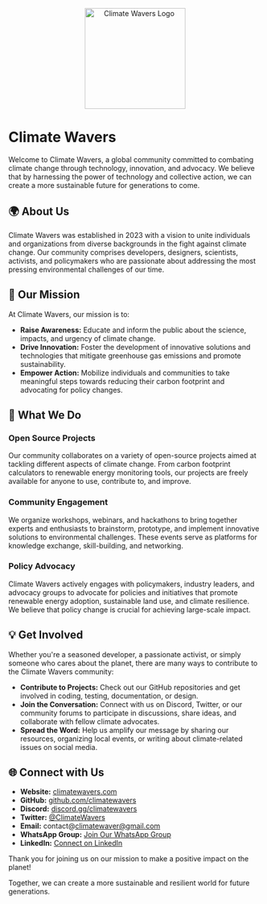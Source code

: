 <p align="center">
  <img src="https://avatars.githubusercontent.com/u/148876859?s=400&u=c5e3f7c5d39fcf57d45118caee96bb900bf01420&v=4" alt="Climate Wavers Logo" width="200"> 
</p>

# Climate Wavers

Welcome to Climate Wavers, a global community committed to combating climate change through technology, innovation, and advocacy. We believe that by harnessing the power of technology and collective action, we can create a more sustainable future for generations to come.

## 🌍 About Us

Climate Wavers was established in 2023 with a vision to unite individuals and organizations from diverse backgrounds in the fight against climate change. Our community comprises developers, designers, scientists, activists, and policymakers who are passionate about addressing the most pressing environmental challenges of our time.

## 🚀 Our Mission

At Climate Wavers, our mission is to:

- **Raise Awareness:** Educate and inform the public about the science, impacts, and urgency of climate change.
- **Drive Innovation:** Foster the development of innovative solutions and technologies that mitigate greenhouse gas emissions and promote sustainability.
- **Empower Action:** Mobilize individuals and communities to take meaningful steps towards reducing their carbon footprint and advocating for policy changes.

## 🌱 What We Do

### Open Source Projects

Our community collaborates on a variety of open-source projects aimed at tackling different aspects of climate change. From carbon footprint calculators to renewable energy monitoring tools, our projects are freely available for anyone to use, contribute to, and improve.

### Community Engagement

We organize workshops, webinars, and hackathons to bring together experts and enthusiasts to brainstorm, prototype, and implement innovative solutions to environmental challenges. These events serve as platforms for knowledge exchange, skill-building, and networking.

### Policy Advocacy

Climate Wavers actively engages with policymakers, industry leaders, and advocacy groups to advocate for policies and initiatives that promote renewable energy adoption, sustainable land use, and climate resilience. We believe that policy change is crucial for achieving large-scale impact.

## 💡 Get Involved

Whether you're a seasoned developer, a passionate activist, or simply someone who cares about the planet, there are many ways to contribute to the Climate Wavers community:

- **Contribute to Projects:** Check out our GitHub repositories and get involved in coding, testing, documentation, or design.
- **Join the Conversation:** Connect with us on Discord, Twitter, or our community forums to participate in discussions, share ideas, and collaborate with fellow climate advocates.
- **Spread the Word:** Help us amplify our message by sharing our resources, organizing local events, or writing about climate-related issues on social media.

## 🌐 Connect with Us

- **Website:** [climatewavers.com](https://climatewavers.com)
- **GitHub:** [github.com/climatewavers](https://github.com/climatewavers)
- **Discord:** [discord.gg/climatewavers](https://discord.gg/climatewavers)
- **Twitter:** [@ClimateWavers](https://twitter.com/ClimateWavers)
- **Email:** contact@climatewaver@gmail.com
- **WhatsApp Group:** [Join Our WhatsApp Group](https://chat.whatsapp.com/KDa7PMO2vm647CKyzFOy4B)
- **LinkedIn:** [Connect on LinkedIn](#)

Thank you for joining us on our mission to make a positive impact on the planet!

Together, we can create a more sustainable and resilient world for future generations.
